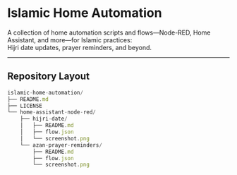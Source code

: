 # Islamic Home Automation

A collection of home automation scripts and flows—Node-RED, Home Assistant, and more—for Islamic practices:  
Hijri date updates, prayer reminders, and beyond.

---

## Repository Layout
```js
islamic-home-automation/
├── README.md
├── LICENSE
└── home-assistant-node-red/
    ├── hijri-date/
    │   ├── README.md
    │   ├── flow.json
    │   └── screenshot.png
    └── azan-prayer-reminders/
        ├── README.md
        ├── flow.json
        └── screenshot.png
```
